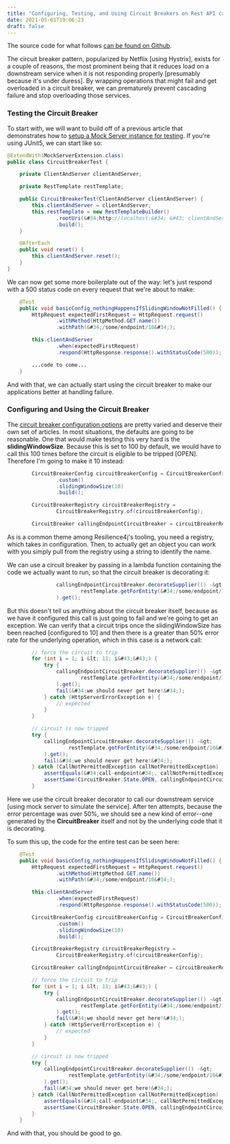 ```yaml
---
title: "Configuring, Testing, and Using Circuit Breakers on Rest API calls with Resilience4j"
date: 2021-05-01T19:06:23
draft: false
---
```


The source code for what follows [can be found on Github](https://github.com/nfisher23/java-failure-and-resilience).

The circuit breaker pattern, popularized by Netflix \[using Hystrix\], exists for a couple of reasons, the most prominent being that it reduces load on a downstream service when it is not responding properly \[presumably because it&#39;s under duress\]. By wrapping operations that might fail and get overloaded in a circuit breaker, we can prematurely prevent cascading failure and stop overloading those services.

### Testing the Circuit Breaker

To start with, we will want to build off of a previous article that demonstrates how to [setup a Mock Server instance for testing](https://nickolasfisher.com/blog/How-to-Test-Latency-with-a-Mock-Server-in-Java). If you&#39;re using JUnit5, we can start like so:

```java
@ExtendWith(MockServerExtension.class)
public class CircuitBreakerTest {

    private ClientAndServer clientAndServer;

    private RestTemplate restTemplate;

    public CircuitBreakerTest(ClientAndServer clientAndServer) {
        this.clientAndServer = clientAndServer;
        this.restTemplate = new RestTemplateBuilder()
                .rootUri(&#34;http://localhost:&#34; &#43; clientAndServer.getPort())
                .build();
    }

    @AfterEach
    public void reset() {
        this.clientAndServer.reset();
    }
}

```

We can now get some more boilerplate out of the way: let&#39;s just respond with a 500 status code on every request that we&#39;re about to make:

```java
    @Test
    public void basicConfig_nothingHappensIfSlidingWindowNotFilled() {
        HttpRequest expectedFirstRequest = HttpRequest.request()
                .withMethod(HttpMethod.GET.name())
                .withPath(&#34;/some/endpoint/10&#34;);

        this.clientAndServer
                .when(expectedFirstRequest)
                .respond(HttpResponse.response().withStatusCode(500));

        ...code to come...
    }

```

And with that, we can actually start using the circuit breaker to make our applications better at handling failure.

### Configuring and Using the Circuit Breaker

The [circuit breaker configuration options](https://resilience4j.readme.io/docs/circuitbreaker) are pretty varied and deserve their own set of articles. In most situations, the defaults are going to be reasonable. One that would make testing this very hard is the **slidingWindowSize**. Because this is set to 100 by default, we would have to call this 100 times before the circuit is eligible to be tripped \[OPEN\]. Therefore I&#39;m going to make it 10 instead:

```java
        CircuitBreakerConfig circuitBreakerConfig = CircuitBreakerConfig
                .custom()
                .slidingWindowSize(10)
                .build();

        CircuitBreakerRegistry circuitBreakerRegistry =
                CircuitBreakerRegistry.of(circuitBreakerConfig);

        CircuitBreaker callingEndpointCircuitBreaker = circuitBreakerRegistry.circuitBreaker(&#34;call-endpoint&#34;);

```

As is a common theme among Resilience4j&#39;s tooling, you need a registry, which takes in configuration. Then, to actually get an object you can work with you simply pull from the registry using a string to identify the name.

We can use a circuit breaker by passing in a lambda function containing the code we actually want to run, so that the circuit breaker is decorating it:

```java
                callingEndpointCircuitBreaker.decorateSupplier(() -&gt;
                        restTemplate.getForEntity(&#34;/some/endpoint/10&#34;, JsonNode.class)
                ).get();

```

But this doesn&#39;t tell us anything about the circuit breaker itself, because as we have it configured this call is just going to fail and we&#39;re going to get an exception. We can verify that a circuit trips once the slidingWindowSize has been reached \[configured to 10\] and then there is a greater than 50% error rate for the underlying operation, which in this case is a network call:

```java
        // force the circuit to trip
        for (int i = 1; i &lt; 11; i&#43;&#43;) {
            try {
                callingEndpointCircuitBreaker.decorateSupplier(() -&gt;
                        restTemplate.getForEntity(&#34;/some/endpoint/10&#34;, JsonNode.class)
                ).get();
                fail(&#34;we should never get here!&#34;);
            } catch (HttpServerErrorException e) {
                // expected
            }
        }

        // circuit is now tripped
        try {
            callingEndpointCircuitBreaker.decorateSupplier(() -&gt;
                    restTemplate.getForEntity(&#34;/some/endpoint/10&#34;, JsonNode.class)
            ).get();
            fail(&#34;we should never get here!&#34;);
        } catch (CallNotPermittedException callNotPermittedException)  {
            assertEquals(&#34;call-endpoint&#34;, callNotPermittedException.getCausingCircuitBreakerName());
            assertSame(CircuitBreaker.State.OPEN, callingEndpointCircuitBreaker.getState());
        }

```

Here we use the circuit breaker decorator to call our downstream service \[using mock server to simulate the service\]. After ten attempts, because the error percentage was over 50%, we should see a new kind of error--one generated by the **CircuitBreaker** itself and not by the underlying code that it is decorating.

To sum this up, the code for the entire test can be seen here:

```java
    @Test
    public void basicConfig_nothingHappensIfSlidingWindowNotFilled() {
        HttpRequest expectedFirstRequest = HttpRequest.request()
                .withMethod(HttpMethod.GET.name())
                .withPath(&#34;/some/endpoint/10&#34;);

        this.clientAndServer
                .when(expectedFirstRequest)
                .respond(HttpResponse.response().withStatusCode(500));

        CircuitBreakerConfig circuitBreakerConfig = CircuitBreakerConfig
                .custom()
                .slidingWindowSize(10)
                .build();

        CircuitBreakerRegistry circuitBreakerRegistry =
                CircuitBreakerRegistry.of(circuitBreakerConfig);

        CircuitBreaker callingEndpointCircuitBreaker = circuitBreakerRegistry.circuitBreaker(&#34;call-endpoint&#34;);

        // force the circuit to trip
        for (int i = 1; i &lt; 11; i&#43;&#43;) {
            try {
                callingEndpointCircuitBreaker.decorateSupplier(() -&gt;
                        restTemplate.getForEntity(&#34;/some/endpoint/10&#34;, JsonNode.class)
                ).get();
                fail(&#34;we should never get here!&#34;);
            } catch (HttpServerErrorException e) {
                // expected
            }
        }

        // circuit is now tripped
        try {
            callingEndpointCircuitBreaker.decorateSupplier(() -&gt;
                    restTemplate.getForEntity(&#34;/some/endpoint/10&#34;, JsonNode.class)
            ).get();
            fail(&#34;we should never get here!&#34;);
        } catch (CallNotPermittedException callNotPermittedException)  {
            assertEquals(&#34;call-endpoint&#34;, callNotPermittedException.getCausingCircuitBreakerName());
            assertSame(CircuitBreaker.State.OPEN, callingEndpointCircuitBreaker.getState());
        }
    }

```

And with that, you should be good to go.

